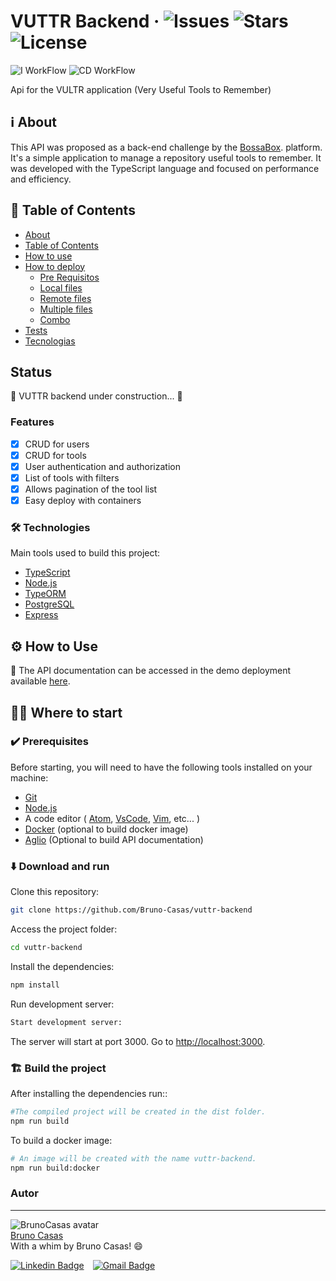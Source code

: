 # VUTTR Backend &middot; ![Issues](https://img.shields.io/github/issues/Bruno-Casas/vuttr-backend) ![Stars](https://img.shields.io/github/stars/Bruno-Casas/vuttr-backend) ![License](https://img.shields.io/github/license/Bruno-Casas/vuttr-backend)

![I WorkFlow](https://github.com/Bruno-Casas/vuttr-backend/workflows/CI%20WorkFlow/badge.svg) ![CD WorkFlow](https://github.com/Bruno-Casas/vuttr-backend/workflows/CD%20WorkFlow/badge.svg)

Api for the VULTR application (Very Useful Tools to Remember)

## :information_source: About

This API was proposed as a back-end challenge by the [BossaBox](https://bossabox.com/para-profissionais). platform. It's a simple application to manage a repository useful tools to remember. It was developed with the TypeScript language and focused on performance and efficiency.

## :bookmark_tabs: Table of Contents

- [About](#about)
- [Table of Contents](#table-of-Contents)
- [How to use](#how-to-use)
- [How to deploy](#how-to-deploy)
  - [Pre Requisitos](#pre-requisitos)
  - [Local files](#local-files)
  - [Remote files](#remote-files)
  - [Multiple files](#multiple-files)
  - [Combo](#combo)
- [Tests](#testes)
- [Tecnologias](#tecnologias)

## Status

:construction:  VUTTR backend under construction...  :construction:

### Features

- [x] CRUD for users
- [x] CRUD for tools
- [x] User authentication and authorization
- [x] List of tools with filters
- [x] Allows pagination of the tool list
- [x] Easy deploy with containers

### :hammer_and_wrench: Technologies

Main tools used to build this project:

- [TypeScript](https://www.typescriptlang.org/)
- [Node.js](https://nodejs.org/en/)
- [TypeORM](https://typeorm.io/#/)
- [PostgreSQL](https://www.postgresql.org/)
- [Express](https://expressjs.com)

## :gear: How to Use

:link: The API documentation can be accessed in the demo deployment available [here](https://vuttr-server-side.herokuapp.com/).

## :technologist: Where to start

### :heavy_check_mark: Prerequisites

Before starting, you will need to have the following tools installed on your machine:

- [Git](https://git-scm.com)
- [Node.js](https://nodejs.org/en/)
- A code editor ( [Atom](https://atom.io/), [VsCode](https://code.visualstudio.com/), [Vim](https://www.vim.org/), etc... )
- [Docker](https://www.docker.com/) (optional to build docker image)
- [Aglio](https://github.com/danielgtaylor/aglio) (Optional to build API documentation)

### :arrow_down: Download and run

Clone this repository:

``` bash
git clone https://github.com/Bruno-Casas/vuttr-backend
```

Access the project folder:

``` bash
cd vuttr-backend
```

Install the dependencies:

``` bash
npm install
```

Run development server:

``` bash
Start development server:
```

The server will start at port 3000. Go to <http://localhost:3000>.

### :building_construction: Build the project

After installing the dependencies run::

``` bash
#The compiled project will be created in the dist folder.
npm run build
```

To build a docker image:

``` bash
# An image will be created with the name vuttr-backend.
npm run build:docker
```

### Autor

---

![BrunoCasas avatar](https://avatars3.githubusercontent.com/u/32437831?s=100&u=552d37e03609b7a45acad5ce3c5c90cc74950df0&v=4)  
[Bruno Casas](https://github.com/Bruno-Casas)  
With a whim by Bruno Casas! :smile:

[![Linkedin Badge](https://img.shields.io/badge/-Bruno_Casas-blue?logo=Linkedin&logoColor=white)](https://www.linkedin.com/in/brunocasas/)&emsp;[![Gmail Badge](https://img.shields.io/badge/-brunocasas04@gmail.com-red?logo=Gmail&logoColor=white)](mailto:brunocasas04@gmail.com)
